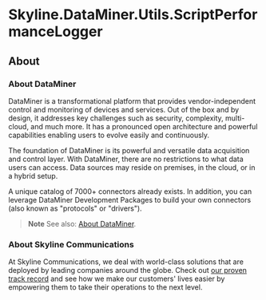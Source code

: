 # Skyline.DataMiner.Utils.ScriptPerformanceLogger

## About




### About DataMiner

DataMiner is a transformational platform that provides vendor-independent control and monitoring of devices and services. Out of the box and by design, it addresses key challenges such as security, complexity, multi-cloud, and much more. It has a pronounced open architecture and powerful capabilities enabling users to evolve easily and continuously.

The foundation of DataMiner is its powerful and versatile data acquisition and control layer. With DataMiner, there are no restrictions to what data users can access. Data sources may reside on premises, in the cloud, or in a hybrid setup.

A unique catalog of 7000+ connectors already exists. In addition, you can leverage DataMiner Development Packages to build your own connectors (also known as "protocols" or "drivers").

> **Note**
> See also: [About DataMiner](https://aka.dataminer.services/about-dataminer).

### About Skyline Communications

At Skyline Communications, we deal with world-class solutions that are deployed by leading companies around the globe. Check out [our proven track record](https://aka.dataminer.services/about-skyline) and see how we make our customers' lives easier by empowering them to take their operations to the next level.

<!-- Uncomment below and add more info to provide more information about how to use this package. -->
<!-- ## Getting Started -->
